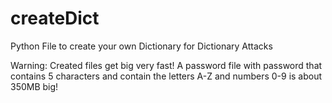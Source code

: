 # createDict
Python File to create your own Dictionary for Dictionary Attacks

Warning: Created files get big very fast! A password file with password that contains 5 characters and contain the letters A-Z and numbers 0-9 is about 350MB big!
